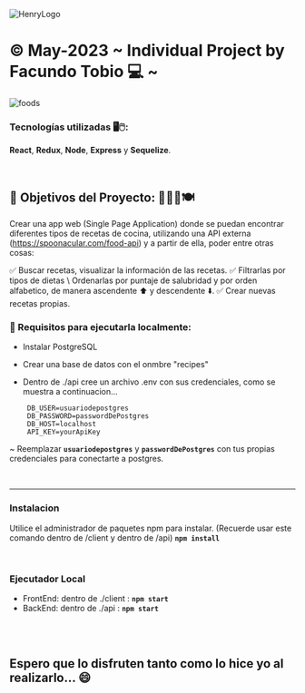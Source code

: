 ![HenryLogo](https://d31uz8lwfmyn8g.cloudfront.net/Assets/logo-henry-white-lg.png)

<h1> © May-2023 ~ Individual Project by Facundo Tobio 💻 ~ </h1>
 
 ![foods](https://github.com/Facundotobio/food/assets/109319944/14268c32-fb41-4315-92f0-169e033491c6)

<h3> Tecnologías utilizadas 🖥️🖱️: </h3>

 **React**, **Redux**, **Node**, **Express** y **Sequelize**.

<br />

<h2>📍 Objetivos del Proyecto: 👩🏽‍🍳🍽️ </h2>

Crear una app web (Single Page Application) donde se puedan encontrar diferentes tipos de recetas de cocina, utilizando una API externa (https://spoonacular.com/food-api) y a partir de ella, poder entre otras cosas: 

✅ Buscar recetas, visualizar la información de las recetas.
✅ Filtrarlas por tipos de dietas \ Ordenarlas por puntaje de salubridad y por orden alfabetico, de manera ascendente ⬆️ y descendente ⬇️.
✅ Crear nuevas recetas propias.

<h3>📍 Requisitos para ejecutarla localmente: </h3>

- Instalar PostgreSQL
- Crear una base de datos con el onmbre "recipes"
- Dentro de ./api cree un archivo .env con sus credenciales, como se muestra a continuacion...

       DB_USER=usuariodepostgres
       DB_PASSWORD=passwordDePostgres
       DB_HOST=localhost
       API_KEY=yourApiKey

~ Reemplazar **`usuariodepostgres`** y **`passwordDePostgres`** con tus propias credenciales para conectarte a postgres.

<br />

---

<h3> Instalacion </h3>

Utilice el administrador de paquetes npm para instalar. (Recuerde usar este comando dentro de /client y dentro de /api)
**`npm install`**

<br />

<h3> Ejecutador Local </h3>

- FrontEnd: dentro de ./client : **`npm start`**
- BackEnd: dentro de ./api : **`npm start`**

<br />
<br />

<h2> Espero que lo disfruten tanto como lo hice yo al realizarlo... 😄 <h2>
